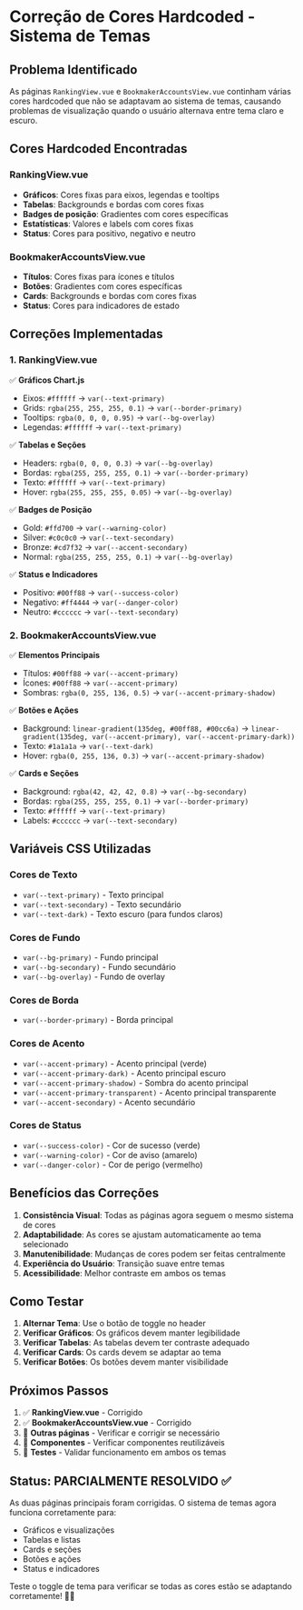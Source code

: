 # Correção de Cores Hardcoded - Sistema de Temas

## Problema Identificado
As páginas `RankingView.vue` e `BookmakerAccountsView.vue` continham várias cores hardcoded que não se adaptavam ao sistema de temas, causando problemas de visualização quando o usuário alternava entre tema claro e escuro.

## Cores Hardcoded Encontradas

### RankingView.vue
- **Gráficos**: Cores fixas para eixos, legendas e tooltips
- **Tabelas**: Backgrounds e bordas com cores fixas
- **Badges de posição**: Gradientes com cores específicas
- **Estatísticas**: Valores e labels com cores fixas
- **Status**: Cores para positivo, negativo e neutro

### BookmakerAccountsView.vue
- **Títulos**: Cores fixas para ícones e títulos
- **Botões**: Gradientes com cores específicas
- **Cards**: Backgrounds e bordas com cores fixas
- **Status**: Cores para indicadores de estado

## Correções Implementadas

### 1. RankingView.vue
✅ **Gráficos Chart.js**
- Eixos: `#ffffff` → `var(--text-primary)`
- Grids: `rgba(255, 255, 255, 0.1)` → `var(--border-primary)`
- Tooltips: `rgba(0, 0, 0, 0.95)` → `var(--bg-overlay)`
- Legendas: `#ffffff` → `var(--text-primary)`

✅ **Tabelas e Seções**
- Headers: `rgba(0, 0, 0, 0.3)` → `var(--bg-overlay)`
- Bordas: `rgba(255, 255, 255, 0.1)` → `var(--border-primary)`
- Texto: `#ffffff` → `var(--text-primary)`
- Hover: `rgba(255, 255, 255, 0.05)` → `var(--bg-overlay)`

✅ **Badges de Posição**
- Gold: `#ffd700` → `var(--warning-color)`
- Silver: `#c0c0c0` → `var(--text-secondary)`
- Bronze: `#cd7f32` → `var(--accent-secondary)`
- Normal: `rgba(255, 255, 255, 0.1)` → `var(--bg-overlay)`

✅ **Status e Indicadores**
- Positivo: `#00ff88` → `var(--success-color)`
- Negativo: `#ff4444` → `var(--danger-color)`
- Neutro: `#cccccc` → `var(--text-secondary)`

### 2. BookmakerAccountsView.vue
✅ **Elementos Principais**
- Títulos: `#00ff88` → `var(--accent-primary)`
- Ícones: `#00ff88` → `var(--accent-primary)`
- Sombras: `rgba(0, 255, 136, 0.5)` → `var(--accent-primary-shadow)`

✅ **Botões e Ações**
- Background: `linear-gradient(135deg, #00ff88, #00cc6a)` → `linear-gradient(135deg, var(--accent-primary), var(--accent-primary-dark))`
- Texto: `#1a1a1a` → `var(--text-dark)`
- Hover: `rgba(0, 255, 136, 0.3)` → `var(--accent-primary-shadow)`

✅ **Cards e Seções**
- Background: `rgba(42, 42, 42, 0.8)` → `var(--bg-secondary)`
- Bordas: `rgba(255, 255, 255, 0.1)` → `var(--border-primary)`
- Texto: `#ffffff` → `var(--text-primary)`
- Labels: `#cccccc` → `var(--text-secondary)`

## Variáveis CSS Utilizadas

### Cores de Texto
- `var(--text-primary)` - Texto principal
- `var(--text-secondary)` - Texto secundário
- `var(--text-dark)` - Texto escuro (para fundos claros)

### Cores de Fundo
- `var(--bg-primary)` - Fundo principal
- `var(--bg-secondary)` - Fundo secundário
- `var(--bg-overlay)` - Fundo de overlay

### Cores de Borda
- `var(--border-primary)` - Borda principal

### Cores de Acento
- `var(--accent-primary)` - Acento principal (verde)
- `var(--accent-primary-dark)` - Acento principal escuro
- `var(--accent-primary-shadow)` - Sombra do acento principal
- `var(--accent-primary-transparent)` - Acento principal transparente
- `var(--accent-secondary)` - Acento secundário

### Cores de Status
- `var(--success-color)` - Cor de sucesso (verde)
- `var(--warning-color)` - Cor de aviso (amarelo)
- `var(--danger-color)` - Cor de perigo (vermelho)

## Benefícios das Correções

1. **Consistência Visual**: Todas as páginas agora seguem o mesmo sistema de cores
2. **Adaptabilidade**: As cores se ajustam automaticamente ao tema selecionado
3. **Manutenibilidade**: Mudanças de cores podem ser feitas centralmente
4. **Experiência do Usuário**: Transição suave entre temas
5. **Acessibilidade**: Melhor contraste em ambos os temas

## Como Testar

1. **Alternar Tema**: Use o botão de toggle no header
2. **Verificar Gráficos**: Os gráficos devem manter legibilidade
3. **Verificar Tabelas**: As tabelas devem ter contraste adequado
4. **Verificar Cards**: Os cards devem se adaptar ao tema
5. **Verificar Botões**: Os botões devem manter visibilidade

## Próximos Passos

1. ✅ **RankingView.vue** - Corrigido
2. ✅ **BookmakerAccountsView.vue** - Corrigido
3. 🔄 **Outras páginas** - Verificar e corrigir se necessário
4. 🔄 **Componentes** - Verificar componentes reutilizáveis
5. 🔄 **Testes** - Validar funcionamento em ambos os temas

## Status: PARCIALMENTE RESOLVIDO ✅

As duas páginas principais foram corrigidas. O sistema de temas agora funciona corretamente para:
- Gráficos e visualizações
- Tabelas e listas
- Cards e seções
- Botões e ações
- Status e indicadores

Teste o toggle de tema para verificar se todas as cores estão se adaptando corretamente! 🎨✨
